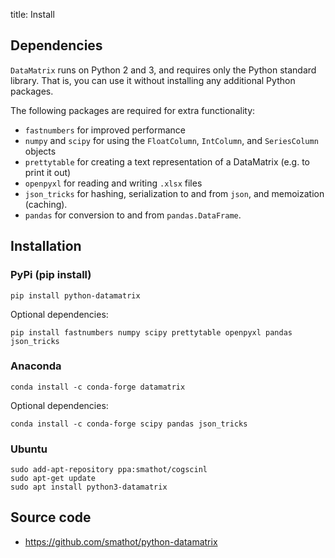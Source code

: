 title: Install

## Dependencies

`DataMatrix` runs on Python 2 and 3, and requires only the Python standard library. That is, you can use it without installing any additional Python packages.

The following packages are required for extra functionality:

- `fastnumbers` for improved performance
- `numpy` and `scipy` for using the `FloatColumn`, `IntColumn`, and `SeriesColumn` objects
- `prettytable` for creating a text representation of a DataMatrix (e.g. to print it out)
- `openpyxl` for reading and writing `.xlsx` files
- `json_tricks` for hashing, serialization to and from `json`, and memoization (caching).
- `pandas` for conversion to and from `pandas.DataFrame`.

## Installation

### PyPi (pip install)

~~~
pip install python-datamatrix
~~~

Optional dependencies:

~~~
pip install fastnumbers numpy scipy prettytable openpyxl pandas json_tricks
~~~


### Anaconda

~~~
conda install -c conda-forge datamatrix
~~~

Optional dependencies:


~~~
conda install -c conda-forge scipy pandas json_tricks
~~~


### Ubuntu

~~~
sudo add-apt-repository ppa:smathot/cogscinl
sudo apt-get update
sudo apt install python3-datamatrix
~~~


## Source code

- <https://github.com/smathot/python-datamatrix>
